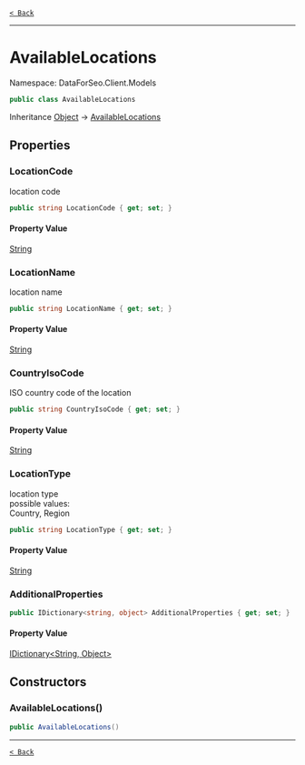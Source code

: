 [`< Back`](./)

---

# AvailableLocations

Namespace: DataForSeo.Client.Models

```csharp
public class AvailableLocations
```

Inheritance [Object](https://docs.microsoft.com/en-us/dotnet/api/system.object) → [AvailableLocations](./dataforseo.client.models.availablelocations)

## Properties

### **LocationCode**

location code

```csharp
public string LocationCode { get; set; }
```

#### Property Value

[String](https://docs.microsoft.com/en-us/dotnet/api/system.string)<br>

### **LocationName**

location name

```csharp
public string LocationName { get; set; }
```

#### Property Value

[String](https://docs.microsoft.com/en-us/dotnet/api/system.string)<br>

### **CountryIsoCode**

ISO country code of the location

```csharp
public string CountryIsoCode { get; set; }
```

#### Property Value

[String](https://docs.microsoft.com/en-us/dotnet/api/system.string)<br>

### **LocationType**

location type
 <br>possible values:
 <br>Country, Region

```csharp
public string LocationType { get; set; }
```

#### Property Value

[String](https://docs.microsoft.com/en-us/dotnet/api/system.string)<br>

### **AdditionalProperties**

```csharp
public IDictionary<string, object> AdditionalProperties { get; set; }
```

#### Property Value

[IDictionary&lt;String, Object&gt;](https://docs.microsoft.com/en-us/dotnet/api/system.collections.generic.idictionary-2)<br>

## Constructors

### **AvailableLocations()**

```csharp
public AvailableLocations()
```

---

[`< Back`](./)
